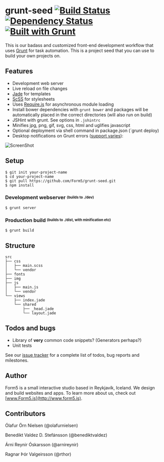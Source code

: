 grunt-seed [![Build Status](https://travis-ci.org/Form5/grunt-seed.png?branch=master)](https://travis-ci.org/Form5/grunt-seed) [![Dependency Status](https://gemnasium.com/Form5/grunt-seed.png)](https://gemnasium.com/Form5/grunt-seed) [![Built with Grunt](https://cdn.gruntjs.com/builtwith.png)](http://gruntjs.com/)
===============================================================================

This is our badass and customized front-end development workflow that uses [Grunt](http://gruntjs.com/) for task automation. This is a project seed that you can use to build your own projects on.


## Features

* Development web server
* Live reload on file changes
* [Jade](http://jade-lang.com/) for templates
* [ScSS](http://sass-lang.com/) for stylesheets
* Uses [Require.js](http://requirejs.org/) for asynchronous module loading
* Install bower dependencies with `grunt bower` and packages will be automatically placed in the correct directories (will also run on build)
* JSHint with grunt. See options in `.jshintrc`
* Minifies jpg, png, gif, svg, css, html and uglifies javascript
* Optional deployment via shell command in package.json (`grunt deploy)
* Desktop notifications on Grunt errors ([support varies](https://github.com/dylang/grunt-notify#notification-systems)):

![ScreenShot](http://clients.form5.is/assets/grunt-seed-notifications.jpg)


## Setup

```shell
$ git init your-project-name
$ cd your-project-name
$ git pull https://github.com/Form5/grunt-seed.git
$ npm install
```

### Development webserver <sup><sub>(builds to ./dev)</sub></sup>

```shell
$ grunt server
```

### Production build <sup><sub>(builds to ./dist, with minification etc)</sub></sup>

```shell
$ grunt build
```


## Structure

```
src
├── css
│   ├── main.scss
│   └── vendor
├── fonts
├── img
├── js
│   ├── main.js
│   └── vendor
└── views
    ├── index.jade
    └── shared
        ├── _head.jade
        └── layout.jade
```


## Todos and bugs

* Library of **very** common code snippets? (Generators perhaps?)
* Unit tests

See our [issue tracker](/Form5/grunt-seed/issues) for a complete list of todos, bug reports and milestones.

## Author

Form5 is a small interactive studio based in Reykjavík, Iceland. We design and build websites and apps. To learn more about us, check out [www.Form5.is](http://www.form5.is).

## Contributors

Ólafur Örn Nielsen (@olafurnielsen)

Benedikt Valdez D. Stefánsson (@benediktvaldez)

Árni Reynir Óskarsson (@arnireynir)

Ragnar Þór Valgeirsson (@rthor)
